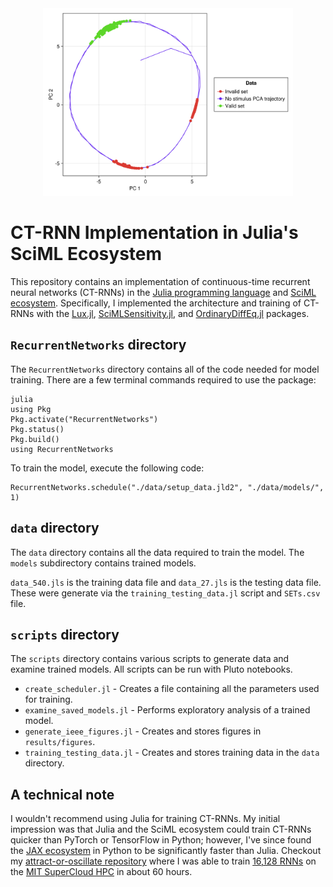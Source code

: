 <div align="center">
<img src="https://github.com/keith-murray/ctrnn-julia/blob/main/results/figures/pca_summary.png" alt="logo" width="400"></img>
</div>

# CT-RNN Implementation in Julia's SciML Ecosystem

This repository contains an implementation of continuous-time recurrent neural networks (CT-RNNs) in the [Julia programming language](https://julialang.org) and [SciML ecosystem](https://sciml.ai). Specifically, I implemented the architecture and training of CT-RNNs with the [Lux.jl](https://lux.csail.mit.edu/stable/), [SciMLSensitivity.jl](https://docs.sciml.ai/SciMLSensitivity/stable/), and [OrdinaryDiffEq.jl](https://docs.sciml.ai/OrdinaryDiffEq/stable/) packages.

## `RecurrentNetworks` directory

The `RecurrentNetworks` directory contains all of the code needed for model training. There are a few terminal commands required to use the package:

```
julia
using Pkg
Pkg.activate("RecurrentNetworks")
Pkg.status()
Pkg.build()
using RecurrentNetworks
```

To train the model, execute the following code:

```
RecurrentNetworks.schedule("./data/setup_data.jld2", "./data/models/", 1)
```

## `data` directory

The `data` directory contains all the data required to train the model. The `models` subdirectory contains trained models.

`data_540.jls` is the training data file and `data_27.jls` is the testing data file. These were generate via the `training_testing_data.jl` script and `SETs.csv` file.

## `scripts` directory

The `scripts` directory contains various scripts to generate data and examine trained models. All scripts can be run with Pluto notebooks.

+ `create_scheduler.jl` - Creates a file containing all the parameters used for training.
+ `examine_saved_models.jl` - Performs exploratory analysis of a trained model.
+ `generate_ieee_figures.jl` - Creates and stores figures in `results/figures`.
+ `training_testing_data.jl` - Creates and stores training data in the `data` directory.

## A technical note

I wouldn't recommend using Julia for training CT-RNNs. My initial impression was that Julia and the SciML ecosystem could train CT-RNNs quicker than PyTorch or TensorFlow in Python; however, I've since found the [JAX ecosystem](https://jax.readthedocs.io/en/latest/) in Python to be significantly faster than Julia. Checkout my [attract-or-oscillate repository](https://github.com/keith-murray/attract-or-oscillate) where I was able to train [16,128 RNNs](https://openreview.net/forum?id=ql3u5ITQ5C) on the [MIT SuperCloud HPC](https://doi.org/10.1109/HPEC.2018.8547629) in about 60 hours.
